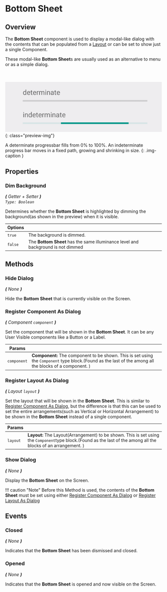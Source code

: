 # Bottom Sheet

## Overview
The **Bottom Sheet** component is used to display a modal-like dialog with the contents that can be 
populated from a [Layout](/component/layout) or can be set to show just a single Component.

These modal-like **Bottom Sheet**s  are usually used as an alternative to menu or as a simple dialog.

<br><br>
![Linear Progressbar](/assets/images/components/user-interface/linear-progressbar/preview.gif){: class="preview-img"}


A determinate progressbar fills from 0% to 100%.
An indeterminate progress bar moves in a fixed path, growing and shrinking in size.
{: .img-caption }



## Properties

### Dim Background

_**\(** Getter + Setter **\)**  
`Type: Boolean`_

Determines whether the **Bottom Sheet** is highlighted by dimming the background(as shown in the preview) when it is visible.

Options              | []()
-------------------- | ------------
`true `              | The background is dimmed.
`false `             | The **Bottom Sheet** has the same illuminance level and background is not dimmed



## Methods


### Hide Dialog

_**\(** None **\)**_

Hide the **Bottom Sheet** that is currently visible on the Screen.


### Register Component As Dialog

_**\(** Component `component` **\)**_

Set the component that will be shown in the **Bottom Sheet**.
It can be any User Visible components like a Button or a Label.

Params               | []()
-------------------- | ---------- 
`component`          | **Component:**  The component to be shown. This is set using the `Component` type block.(Found as the last of the among all the blocks of a component. )


### Register Layout As Dialog

_**\(** Layout `layout` **\)**_

Set the layout that will be shown in the **Bottom Sheet**.
This is similar to [Register Component As Dialog](#register-component-as-dialog), but the difference
is that this can be used to set the entire arrangements(such as Vertical or Horizontal Arrangement)
to be shown in the **Bottom Sheet** instead of a single component.

Params               | []()
-------------------- | ---------- 
`layout`             | **Layout:**  The Layout(Arrangement) to be shown. This is set using the `Component`type block.(Found as the last of the among all the blocks of an arrangement. )


### Show Dialog

_**\(** None **\)**_

Display the **Bottom Sheet** on the Screen.

!!! caution "Note"
    Before this Method is used, the contents of the **Bottom Sheet** must be set using either [Register Component As Dialog](#register-component-as-dialog) or [Register Layout As Dialog](#register-layout-as-dialog)

## Events

### Closed

_**\(** None **\)**_

Indicates that the **Bottom Sheet** has been dismissed and closed.


### Opened

_**\(** None **\)**_

Indicates that the **Bottom Sheet** is opened and now visible on the Screen.
